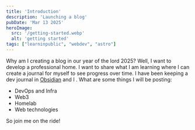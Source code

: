 ```yaml
---
title: 'Introduction'
description: 'Launching a blog'
pubDate: 'Mar 13 2025'
heroImage: 
  src: '/getting-started.webp'
  alt: 'getting started'
tags: ["learninpublic", "webdev", "astro"]
---
```


Why am I creating a blog in our year of the lord 2025? Well, I want to develop a professional home. I want to share what I am learning where I can create a journal for myself to see progress over time. I have been keeping a dev journal in [Obsidian](https://obsidian.md/) and I . What are some things I will be posting:

- DevOps and Infra
- Web3
- Homelab
- Web technologies

So join me on the ride!

